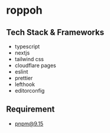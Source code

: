 # roppoh

## Tech Stack & Frameworks

- typescript
- nextjs
- tailwind css
- cloudflare pages
- eslint
- prettier
- lefthook
- editorconfig

## Requirement

- pnpm@9.15
